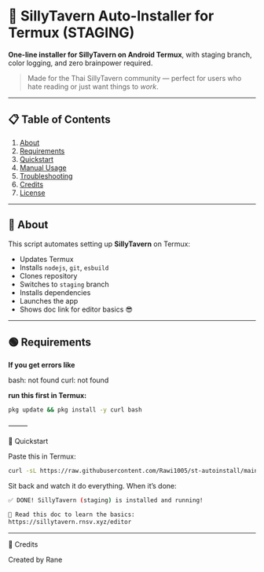 
# 🚀 SillyTavern Auto-Installer for Termux (STAGING)

**One-line installer for SillyTavern on Android Termux**, with staging branch, color logging, and zero brainpower required.

> Made for the Thai SillyTavern community — perfect for users who hate reading or just want things to *work*.

---

## 📋 Table of Contents
1. [About](#about)  
2. [Requirements](#requirements)  
3. [Quickstart](#quickstart)  
4. [Manual Usage](#manual-usage)  
5. [Troubleshooting](#troubleshooting)  
6. [Credits](#credits)  
7. [License](#license)

---

## 🧠 About

This script automates setting up **SillyTavern** on Termux:

- Updates Termux  
- Installs `nodejs`, `git`, `esbuild`  
- Clones repository  
- Switches to `staging` branch  
- Installs dependencies  
- Launches the app  
- Shows doc link for editor basics 😎

---

## 🟢 Requirements

**If you get errors like**  

bash: not found
curl: not found

**run this first in Termux:**

```bash
pkg update && pkg install -y curl bash
```

⸻

🚀 Quickstart

Paste this in Termux:
```bash
curl -sL https://raw.githubusercontent.com/Rawi1005/st-autoinstall/main/install.sh | bash
```
Sit back and watch it do everything. When it’s done:
```bash
✅ DONE! SillyTavern (staging) is installed and running!

📘 Read this doc to learn the basics:
https://sillytavern.rnsv.xyz/editor
```

---
🙌 Credits

Created by Rane

